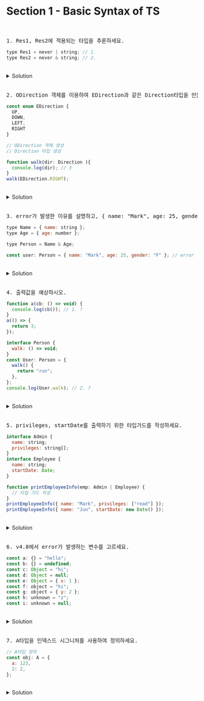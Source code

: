 # Section 1 - Basic Syntax of TS

<br>

<pre>1. Res1, Res2에 적용되는 타입을 추론하세요.</pre>

```js
type Res1 = never | string; // 1.
type Res2 = never & string; // 2.
```

<br>

<details>
  <summary>Solution</summary>
  <strong>1. string 2. never</strong>
  <p>never 타입은 유니언 타입에서 없어지고, 교차 타입을 덮어쓴다.</p>
</details>

<br>

<pre>2. ODirection 객체를 이용하여 EDirection과 같은 Direction타입을 만들어 해당 출력값이 나오도록 하세요.</pre>

```js
const enum EDirection {
  UP,
  DOWN,
  LEFT,
  RIGHT
}

// ODirection 객체 생성
// Direction 타입 생성

function walk(dir: Direction ){
  console.log(dir); // 3
}
walk(EDirection.RIGHT);
```

<br>

<details>
  <summary>Solution</summary>

```js
const ODirection = {
    UP: 0,
    DOWN: 1,
    LEFT: 2,
    RIGHT: 3
  } as const;

type Direction = typeof ODirection[ keyof typeof ODirection];

function run(dir: Direction) {
  console.log(dir);
}
run(ODirection.RIGHT);
```

</details>

<br>

<pre>3. error가 발생한 이유를 설명하고, { name: "Mark", age: 25, gender: "F" }을 error가 발생하지 않게 user에 대입하세요.</pre>

```js
type Name = { name: string };
type Age = { age: number };

type Person = Name & Age;

const user: Person = { name: "Mark", age: 25, gender: "F" }; // error
```

<br>

<details>
  <summary>Solution</summary>
  <strong>error발생 원인은 user에 객체 리터럴을 대입하여 잉여 속성 체크가 발생한 것이다. 이때 할당가능 검사는 통과 하였지만 잉여 속성 체크는 통과하지 못했다. 그러므로 obj변수에 값 할당 후 user에 대입하면 할당 가능 검사만 체크하여 통과하게되어 error가 발생하지 않는다.(객체 리터럴을 직접 대입하지 않았기때문)</strong>
  <pre>
  const obj = { name: "Mark", age: 25, gender: "F" }
  const user: Person = obj;
  </pre>
</details>

<br>

<pre>4. 출력값을 예상하시오.</pre>

```js
function a(cb: () => void) {
  console.log(cb()); // 1. ?
}
a(() => {
  return 3;
});

interface Person {
  walk: () => void;
}
const User: Person = {
  walk() {
    return "run";
  },
};
console.log(User.walk); // 2. ?
```

<br>

<details>
  <summary>Solution</summary>
  <strong>1. 3 2. run</strong>
  <p>객체의 메서드와 콜백함수의 반환 타입이 void일 경우 반환값이 있어도 error가 발생하지 않는다. <b>이때 void는 반환값이 무엇이던 상관하지 않는다는 의미이다.</b></p>
</details>

<br>

<pre>5. privileges, startDate를 출력하기 위한 타입가드를 작성하세요. </pre>

```js
interface Admin {
  name: string;
  privileges: string[];
}
interface Employee {
  name: string;
  startDate: Date;
}

function printEmployeeInfo(emp: Admin | Employee) {
  // 타입 가드 작성
}
printEmployeeInfo({ name: "Mark", privileges: ["read"] });
printEmployeeInfo({ name: "Jun", startDate: new Date() });
```

<br>

<details>
  <summary>Solution</summary>
  <pre>
  if('privileges' in emp){
    console.log(emp.privileges);
  } else {
    console.log(emp.startDate);
  }
  </pre>
</details>

<br>

<pre>6. v4.8에서 error가 발생하는 변수를 고르세요.</pre>

```js
const a: {} = "hello";
const b: {} = undefined;
const c: Object = "hi";
const d: Object = null;
const e: Object = { x: 1 };
const f: object = "hi";
const g: object = { y: 2 };
const h: unknown = "z";
const i: unknown = null;
```

<br>

<details>
  <summary>Solution</summary>
  <strong>b, d, f</strong>
  <pre>{}, Object는 null과 undefined를 제외한 모든 타입을 할당할 수 있으며,<br>unknown는 null과 undefined를 포함한 모든 타입을 할당할 수 있다.</pre>
</details>

<br>

<pre>7. A타입을 인덱스드 시그니처를 사용하여 정의하세요.</pre>

```js
// A타입 정의
const obj: A = {
  a: 123,
  2: 2,
};
```

<br>

<details>
  <summary>Solution</summary>

```js
type A = {
  [key: string]: number,
};
```

</details>
